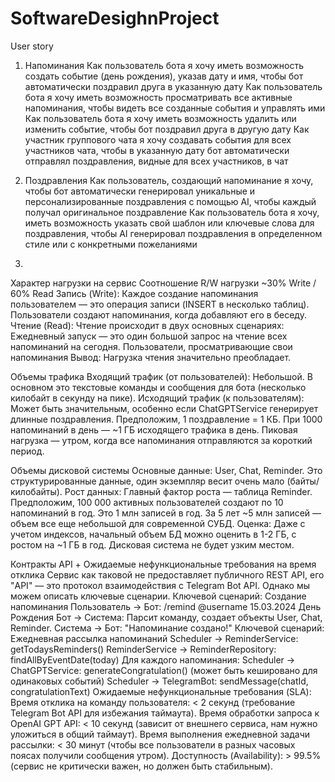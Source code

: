 # SoftwareDesighnProject
User story
1. Напоминания
   Как пользователь бота я хочу иметь возможность создать событие (день рождения), указав дату и имя, чтобы бот автоматически поздравил друга в указанную дату
   Как пользователь бота я хочу иметь возможность просматривать все активные напоминания, чтобы видеть все созданные события и управлять ими
   Как пользователь бота я хочу иметь возможность удалить или изменить событие, чтобы бот поздравил друга в другую дату
   Как участник группового чата я хочу создавать события для всех участников чата, чтобы в указанную дату бот автоматически отправлял поздравления, видные для всех участников, в чат

2. Поздравления
   Как пользователь, создающий напоминание я хочу, чтобы бот автоматически генерировал уникальные и персонализированные поздравления с помощью AI, чтобы каждый получал оригинальное поздравление
   Как пользователь бота я хочу, иметь возможность указать свой шаблон или ключевые слова для поздравления, чтобы AI генерировал поздравления в определенном стиле или с конкретными пожеланиями

3. 

Характер нагрузки на сервис
  Соотношение R/W нагрузки
	~30% Write / 60% Read
Запись (Write): Каждое создание напоминания пользователем — это операция записи (INSERT в несколько таблиц). Пользователи создают напоминания, когда добавляют его в беседу.
Чтение (Read): Чтение происходит в двух основных сценариях:
Ежедневный запуск — это один большой запрос на чтение всех напоминаний на сегодня.
Пользователи, просматривающие свои напоминания
Вывод: Нагрузка чтения значительно преобладает.

  Объемы трафика
Входящий трафик (от пользователей): Небольшой. В основном это текстовые команды и сообщения для бота (несколько килобайт в секунду на пике).
Исходящий трафик (к пользователям): Может быть значительным, особенно если ChatGPTService генерирует длинные поздравления. Предположим, 1 поздравление = 1 КБ. При 1000 напоминаний в день — ~1 ГБ исходящего трафика в день. Пиковая нагрузка — утром, когда все напоминания отправляются за короткий период.

  Объемы дисковой системы 
Основные данные: User, Chat, Reminder. Это структурированные данные, один экземпляр весит очень мало (байты/килобайты).
Рост данных: Главный фактор роста — таблица Reminder. Предположим, 100 000 активных пользователей создают по 10 напоминаний в год. Это 1 млн записей в год. За 5 лет ~5 млн записей — объем все еще небольшой для современной СУБД.
Оценка: Даже с учетом индексов, начальный объем БД можно оценить в 1-2 ГБ, с ростом на ~1 ГБ в год. Дисковая система не будет узким местом.


Контракты API + Ожидаемые нефункциональные требования на время отклика
Сервис как таковой не предоставляет публичного REST API, его "API" — это протокол взаимодействия с Telegram Bot API. Однако мы можем описать ключевые сценарии.
Ключевой сценарий: Создание напоминания
Пользователь -> Бот: /remind @username 15.03.2024 День Рождения
Бот -> Система: Парсит команду, создает объекты User, Chat, Reminder.
Система -> Бот: "Напоминание создано!"
Ключевой сценарий: Ежедневная рассылка напоминаний
Scheduler -> ReminderService: getTodaysReminders()
ReminderService -> ReminderRepository: findAllByEventDate(today)
Для каждого напоминания:
Scheduler -> ChatGPTService: generateCongratulation() (может быть кешировано для одинаковых событий)
Scheduler -> TelegramBot: sendMessage(chatId, congratulationText)
Ожидаемые нефункциональные требования (SLA):
Время отклика на команду пользователя: < 2 секунд (требование Telegram Bot API для избежания таймаута).
Время обработки запроса к OpenAI GPT API: < 10 секунд (зависит от внешнего сервиса, нам нужно уложиться в общий таймаут).
Время выполнения ежедневной задачи рассылки: < 30 минут (чтобы все пользователи в разных часовых поясах получили сообщения утром).
Доступность (Availability): > 99.5% (сервис не критически важен, но должен быть стабильным).
